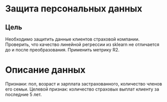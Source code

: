 # Защита персональных данных

## Цель
Необходимо защитить данные клиентов страховой компании. 
Проверить, что качество линейной регрессии из sklearn не отличается до и после преобразования. Применить метрику R2.

# Описание данных
Признаки: пол, возраст и зарплата застрахованного, количество членов его семьи.
Целевой признак: количество страховых выплат клиенту за последние 5 лет.
